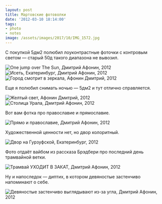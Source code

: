 ```yaml
---
layout: post
title: Мартовские фотоволки
date: '2012-03-10 18:14:00'
tags:
- photo
- notes
image: /assets/images/2017/10/IMG_1572.jpg
---
```


С покупкой 5дм2 полюбил лоуконтрастные фоточки с контровым светом — старый 50д такого диапазона не вывозил.

![One jump over The Sun, Дмитрий Афонин, 2012](/assets/images/2017/10/IMG_0713.jpg)
![Исеть, Екатеринбург, Дмитрий Афонин, 2012](/assets/images/2017/10/IMG_0618.jpg)
![Город смотрит в зеркала, Афонин Дмитрий, 2012](/assets/images/2017/10/IMG_0664.jpg)

Еще я полюбил снимать ночью — 5дм2 и тут отлично справляется.

![Желтый свет, Афонин Дмитрий, 2012](/assets/images/2017/10/IMG_1482.jpg)
![Столица Урала, Дмитрий Афонин, 2012](/assets/images/2017/10/IMG_1685.jpg)

Вот вам фотка про православие и прямославие.

![Прямо и православие, Дмитрий Афонин, 2012](/assets/images/2017/10/IMG_1572.jpg)

Художественной ценности нет, но двор колоритный.

![Двор на Гурзуфской, Екатеринбург, 2012](/assets/images/2017/10/IMG_0992.jpg)

Фото отдаёт вайбом из рассказа Брэдбери про последний день трамвайной ветки.

![Трамвай УХОДИТ В ЗАКАТ, Дмитрий Афонин, 2012](/assets/images/2017/10/IMG_1006.jpg)

Ну и напоследок — диптих, в котором девяностые застенчиво напоминают о себе.

![Девяностые застенчиво выглядывают из-за угла, Дмитрий Афонин, 2012](/assets/images/2017/10/IMG_1601.jpg)